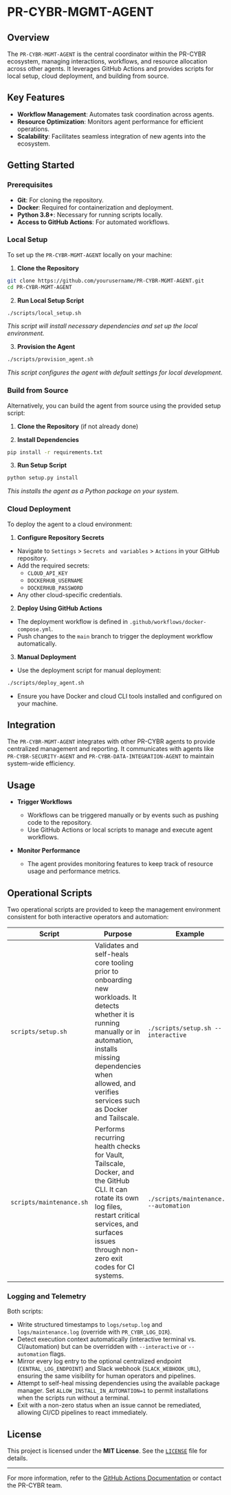 <!--
Updates to make:
1. Update build workflow
2
-->

# PR-CYBR-MGMT-AGENT

## Overview

The `PR-CYBR-MGMT-AGENT` is the central coordinator within the PR-CYBR ecosystem, managing interactions, workflows, and resource allocation across other agents. It leverages GitHub Actions and provides scripts for local setup, cloud deployment, and building from source.

## Key Features

- **Workflow Management**: Automates task coordination across agents.
- **Resource Optimization**: Monitors agent performance for efficient operations.
- **Scalability**: Facilitates seamless integration of new agents into the ecosystem.

## Getting Started

### Prerequisites

- **Git**: For cloning the repository.
- **Docker**: Required for containerization and deployment.
- **Python 3.8+**: Necessary for running scripts locally.
- **Access to GitHub Actions**: For automated workflows.

### Local Setup

To set up the `PR-CYBR-MGMT-AGENT` locally on your machine:

1. **Clone the Repository**

```bash
git clone https://github.com/yourusername/PR-CYBR-MGMT-AGENT.git
cd PR-CYBR-MGMT-AGENT
```

2.	**Run Local Setup Script**

```bash
./scripts/local_setup.sh
```
_This script will install necessary dependencies and set up the local environment._

3. **Provision the Agent**

```bash
./scripts/provision_agent.sh
```
_This script configures the agent with default settings for local development._

### Build from Source

Alternatively, you can build the agent from source using the provided setup script:

1. **Clone the Repository** (if not already done)

2. **Install Dependencies**

```bash
pip install -r requirements.txt
```

3. **Run Setup Script**

```bash
python setup.py install
```
_This installs the agent as a Python package on your system._

### Cloud Deployment

To deploy the agent to a cloud environment:

1. **Configure Repository Secrets**

- Navigate to `Settings` > `Secrets and variables` > `Actions` in your GitHub repository.
- Add the required secrets:
   - `CLOUD_API_KEY`
   - `DOCKERHUB_USERNAME`
   - `DOCKERHUB_PASSWORD`
- Any other cloud-specific credentials.

2. **Deploy Using GitHub Actions**

- The deployment workflow is defined in `.github/workflows/docker-compose.yml`.
- Push changes to the `main` branch to trigger the deployment workflow automatically.

3. **Manual Deployment**

- Use the deployment script for manual deployment:

```bash
./scripts/deploy_agent.sh
```

- Ensure you have Docker and cloud CLI tools installed and configured on your machine.

## Integration

The `PR-CYBR-MGMT-AGENT` integrates with other PR-CYBR agents to provide centralized management and reporting. It communicates with agents like `PR-CYBR-SECURITY-AGENT` and `PR-CYBR-DATA-INTEGRATION-AGENT` to maintain system-wide efficiency.

## Usage

- **Trigger Workflows**

  - Workflows can be triggered manually or by events such as pushing code to the repository.
  - Use GitHub Actions or local scripts to manage and execute agent workflows.

- **Monitor Performance**

  - The agent provides monitoring features to keep track of resource usage and performance metrics.

## Operational Scripts

Two operational scripts are provided to keep the management environment consistent for both interactive operators and automation:

| Script | Purpose | Example |
| ------ | ------- | ------- |
| `scripts/setup.sh` | Validates and self-heals core tooling prior to onboarding new workloads. It detects whether it is running manually or in automation, installs missing dependencies when allowed, and verifies services such as Docker and Tailscale. | `./scripts/setup.sh --interactive` |
| `scripts/maintenance.sh` | Performs recurring health checks for Vault, Tailscale, Docker, and the GitHub CLI. It can rotate its own log files, restart critical services, and surfaces issues through non-zero exit codes for CI systems. | `./scripts/maintenance.sh --automation` |

### Logging and Telemetry

Both scripts:

- Write structured timestamps to `logs/setup.log` and `logs/maintenance.log` (override with `PR_CYBR_LOG_DIR`).
- Detect execution context automatically (interactive terminal vs. CI/automation) but can be overridden with `--interactive` or `--automation` flags.
- Mirror every log entry to the optional centralized endpoint (`CENTRAL_LOG_ENDPOINT`) and Slack webhook (`SLACK_WEBHOOK_URL`), ensuring the same visibility for human operators and pipelines.
- Attempt to self-heal missing dependencies using the available package manager. Set `ALLOW_INSTALL_IN_AUTOMATION=1` to permit installations when the scripts run without a terminal.
- Exit with a non-zero status when an issue cannot be remediated, allowing CI/CD pipelines to react immediately.

## License

This project is licensed under the **MIT License**. See the [`LICENSE`](LICENSE) file for details.

---

For more information, refer to the [GitHub Actions Documentation](https://docs.github.com/en/actions) or contact the PR-CYBR team.
